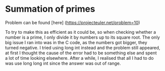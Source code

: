 # Summation of primes

Problem can be found [here] (https://projecteuler.net/problem=10)

To try to make this as efficient as it could be, so when checking whether a number is a prime, I only divide it by numbers up to its square root. The only big issue I ran into was in the C code, as the numbers got bigger, they turned negative. I tried using long int instead and the problem still appeared, at first I thought the cause of the error had to be something else and spent a lot of time looking elsewhere. After a while, I realised that all I had to do was use long long int since the answer was out of range.